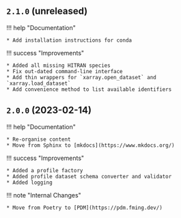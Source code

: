 ## `2.1.0` (unreleased)

!!! help "Documentation"

    * Add installation instructions for conda


!!! success "Improvements"

    * Added all missing HITRAN species
    * Fix out-dated command-line interface
    * Add thin wrappers for `xarray.open_dataset` and `xarray.load_dataset`
    * Add convenience method to list available identifiers


## `2.0.0` (2023-02-14)

!!! help "Documentation"

    * Re-organise content
    * Move from Sphinx to [mkdocs](https://www.mkdocs.org/)


!!! success "Improvements"

    * Added a profile factory
    * Added profile dataset schema converter and validator
    * Added logging

!!! note "Internal Changes"

    * Move from Poetry to [PDM](https://pdm.fming.dev/)